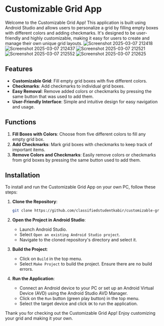 # Customizable Grid App

Welcome to the Customizable Grid App! This application is built using Android Studio and allows users to personalize a grid by filling empty boxes with different colors and adding checkmarks. 
It's designed to be user-friendly and highly customizable, making it easy for users to create and manage their own unique grid layouts.
![Screenshot 2025-03-07 212418](https://github.com/user-attachments/assets/17ee2b80-699a-4440-80f0-0775ae4a1231)
![Screenshot 2025-03-07 212437](https://github.com/user-attachments/assets/75d00cc9-a359-4617-80e8-260f5c79251e)
![Screenshot 2025-03-07 212521](https://github.com/user-attachments/assets/83c307a6-ab24-41f0-845f-da274899683e)
![Screenshot 2025-03-07 212552](https://github.com/user-attachments/assets/8e983d02-6cef-4ac8-9889-0a97e8cfd354)
![Screenshot 2025-03-07 212625](https://github.com/user-attachments/assets/47fcdf4d-10bc-4612-b16a-91562530d96e)

## Features

- **Customizable Grid**: Fill empty grid boxes with five different colors.
- **Checkmarks**: Add checkmarks to individual grid boxes.
- **Easy Removal**: Remove added colors or checkmarks by pressing the same button that was used to add them.
- **User-Friendly Interface**: Simple and intuitive design for easy navigation and usage.

## Functions

1. **Fill Boxes with Colors**: Choose from five different colors to fill any empty grid box.
2. **Add Checkmarks**: Mark grid boxes with checkmarks to keep track of important items.
3. **Remove Colors and Checkmarks**: Easily remove colors or checkmarks from grid boxes by pressing the same button used to add them.

## Installation

To install and run the Customizable Grid App on your own PC, follow these steps:

1. **Clone the Repository**:
    ```bash
    git clone https://github.com/classifiedstudentkabir/customizable-grid-app.git
    ```

2. **Open the Project in Android Studio**:
    - Launch Android Studio.
    - Select `Open an existing Android Studio project`.
    - Navigate to the cloned repository's directory and select it.

3. **Build the Project**:
    - Click on `Build` in the top menu.
    - Select `Make Project` to build the project. Ensure there are no build errors.

4. **Run the Application**:
    - Connect an Android device to your PC or set up an Android Virtual Device (AVD) using the Android Studio AVD Manager.
    - Click on the `Run` button (green play button) in the top menu.
    - Select the target device and click `OK` to run the application.

Thank you for checking out the Customizable Grid App! Enjoy customizing your grid and making it your own.
